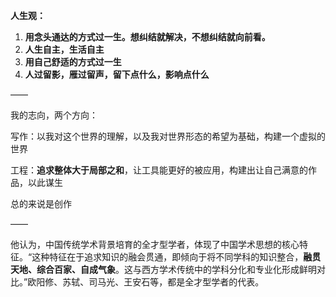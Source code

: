 **人生观：**

1. **用念头通达的方式过一生。想纠结就解决，不想纠结就向前看。**
2. **人生自主，生活自主**
3. **用自己舒适的方式过一生**
4. **人过留影，雁过留声，留下点什么，影响点什么**

——

我的志向，两个方向：

写作：以我对这个世界的理解，以及我对世界形态的希望为基础，构建一个虚拟的世界

工程：**追求整体大于局部之和**，让工具能更好的被应用，构建出让自己满意的作品，以此谋生

总的来说是创作

——

他认为，中国传统学术背景培育的全才型学者，体现了中国学术思想的核心特征。“这种特征在于追求知识的融会贯通，即倾向于将不同学科的知识整合，**融贯天地、综合百家、自成气象**。这与西方学术传统中的学科分化和专业化形成鲜明对比。”欧阳修、苏轼、司马光、王安石等，都是全才型学者的代表。
